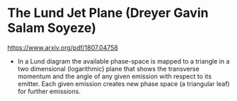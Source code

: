 # The Lund Jet Plane (Dreyer Gavin Salam Soyeze)

https://www.arxiv.org/pdf/1807.04758


- In a Lund diagram the available phase-space is mapped to a triangle in a two dimensional (logarithmic) plane that shows the transverse momentum and the angle of any given emission with respect to its emitter.
  Each given emission creates new phase space (a triangular leaf) for further emissions.



